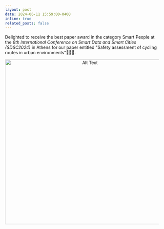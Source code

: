 ```yaml
---
layout: post
date: 2024-06-11 15:59:00-0400
inline: true
related_posts: false
---
```


Delighted to receive the best paper award in the category Smart People at the *8th International Conference on Smart Data and Smart Cities (SDSC2024)* in Athens for our paper entitled "Safety assessment of cycling routes in urban environments":tada::tada::tada:.
<div style="text-align: center;">
    <img src="{{ site.baseurl }}/assets/img/news/SDSC 2024 Best Paper.jpg" alt="Alt Text" width="540" height="auto">
</div>


